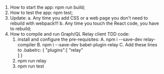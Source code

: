 1. How to start the app:
    npm run build;
2. How to test the app:
    npm test;
3. Update:
    a. Any time you add CSS or a web page you don't need to rebuild with webpack!!!
    b. Any time you touch the React code, you have to rebuild;
4. How to compile and run Graph/QL Relay client TDD code:
    1. install and configure the pre-requisites:
           A. npm i --save-dev relay-compiler
           B. npm i --save-dev babel-plugin-relay
           C. Add these lines to .babelrc:
            {
                "plugins":[
                    "relay"    
                ]
            }    
    2. npm run relay
    3. npm run test     
        
        
        